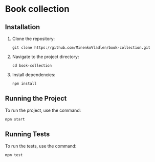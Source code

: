 # Book collection

## Installation

1. Clone the repository:
    ```
    git clone https://github.com/MinenkoVladlen/book-collection.git
    ```
2. Navigate to the project directory:
    ```
    cd book-collection
    ```
3. Install dependencies:
    ```
    npm install
    ```

## Running the Project

To run the project, use the command:
```
npm start
```

## Running Tests

To run the tests, use the command:
```
npm test
```